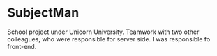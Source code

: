 # SubjectMan
 School project under Unicorn University. 
 Teamwork with two other colleagues, who were responsible for server side. I was responsible fo front-end.
